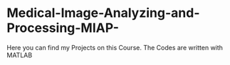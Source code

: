 # Medical-Image-Analyzing-and-Processing-MIAP-
Here you can find my Projects on this Course.
The Codes are written with MATLAB
